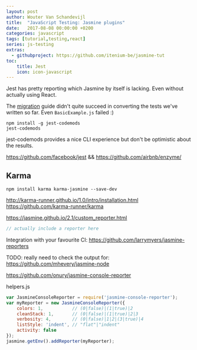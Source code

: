 ```yaml
---
layout: post
author: Wouter Van Schandevijl
title:  "JavaScript Testing: Jasmine plugins"
date:   2017-08-08 00:00:00 +0200
categories: javascript
tags: [tutorial,testing,react]
series: js-testing
extras:
  - githubproject: https://github.com/itenium-be/jasmine-tut
toc:
    title: Jest
    icon: icon-javascript
---
```


Jest has pretty reporting which Jasmine by itself is lacking.
Even without actually using React.

<!--more-->


The [migration][migration] guide didn't quite succeed in converting the tests we've written so far.
Even `BasicExample.js` failed :)

```
npm install -g jest-codemods
jest-codemods
```
jest-codemods provides a nice CLI experience but don't be optimistic about the results.


https://github.com/facebook/jest && https://github.com/airbnb/enzyme/



## Karma

```
npm install karma karma-jasmine --save-dev
```


http://karma-runner.github.io/1.0/intro/installation.html
https://github.com/karma-runner/karma


https://jasmine.github.io/2.1/custom_reporter.html

```js
// actually include a reporter here
```

Integration with your favourite CI: https://github.com/larrymyers/jasmine-reporters

TODO: really need to check the output for: https://github.com/mhevery/jasmine-node

https://github.com/onury/jasmine-console-reporter

helpers.js
```js
var JasmineConsoleReporter = require('jasmine-console-reporter');
var myReporter = new JasmineConsoleReporter({
    colors: 1,           // (0|false)|(1|true)|2
    cleanStack: 1,       // (0|false)|(1|true)|2|3
    verbosity: 4,        // (0|false)|1|2|(3|true)|4
    listStyle: 'indent', // "flat"|"indent"
    activity: false
});
jasmine.getEnv().addReporter(myReporter);
```





[migration]: https://facebook.github.io/jest/docs/en/migration-guide.html
